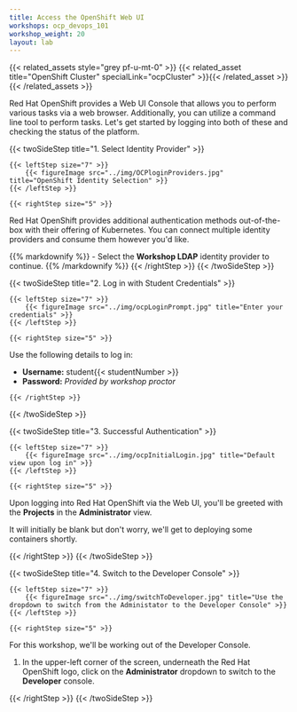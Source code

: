 ```yaml
---
title: Access the OpenShift Web UI
workshops: ocp_devops_101
workshop_weight: 20
layout: lab
---
```


{{< related_assets style="grey pf-u-mt-0" >}}
  {{< related_asset title="OpenShift Cluster" specialLink="ocpCluster" >}}{{< /related_asset >}}
{{< /related_assets >}}

Red Hat OpenShift provides a Web UI Console that allows you to perform various tasks via a web browser. Additionally, you can utilize a command line tool to perform tasks. Let's get started by logging into both of these and checking the status of the platform.

{{< twoSideStep title="1. Select Identity Provider" >}}
    
    {{< leftStep size="7" >}}
        {{< figureImage src="../img/OCPloginProviders.jpg" title="OpenShift Identity Selection" >}}
    {{< /leftStep >}}

    {{< rightStep size="5" >}}

<p>Red Hat OpenShift provides additional authentication methods out-of-the-box with their offering of Kubernetes.  You can connect multiple identity providers and consume them however you'd like.</p>
{{% markdownify %}}
- Select the <strong>Workshop LDAP</strong> identity provider to continue.
{{% /markdownify %}}
    {{< /rightStep >}}
{{< /twoSideStep >}}

{{< twoSideStep title="2. Log in with Student Credentials" >}}
    
    {{< leftStep size="7" >}}
        {{< figureImage src="../img/ocpLoginPrompt.jpg" title="Enter your credentials" >}}
    {{< /leftStep >}}

    {{< rightStep size="5" >}}

<p>Use the following details to log in:</p>
<ul>
<li><strong>Username:</strong> student{{< studentNumber >}}</li>
<li><strong>Password:</strong> <em>Provided by workshop proctor</em></li>
</ul>

    
    {{< /rightStep >}}
{{< /twoSideStep >}}

{{< twoSideStep title="3. Successful Authentication" >}}
    
    {{< leftStep size="7" >}}
        {{< figureImage src="../img/ocpInitialLogin.jpg" title="Default view upon log in" >}}
    {{< /leftStep >}}

    {{< rightStep size="5" >}}

<p>Upon logging into Red Hat OpenShift via the Web UI, you'll be greeted with the <strong>Projects</strong> in the <strong>Administrator</strong> view.</p>
<p>It will initially be blank but don't worry, we'll get to deploying some containers shortly.</p>
    {{< /rightStep >}}
{{< /twoSideStep >}}

{{< twoSideStep title="4. Switch to the Developer Console" >}}
    
    {{< leftStep size="7" >}}
        {{< figureImage src="../img/switchToDeveloper.jpg" title="Use the dropdown to switch from the Administator to the Developer Console" >}}
    {{< /leftStep >}}

    {{< rightStep size="5" >}}

<p>For this workshop, we'll be working out of the Developer Console.</p>
<ol>
  <li>In the upper-left corner of the screen, underneath the Red Hat OpenShift logo, click on the <strong>Administrator</strong> dropdown to switch to the <strong>Developer</strong> console.</li>
</ol>
    {{< /rightStep >}}
{{< /twoSideStep >}}
